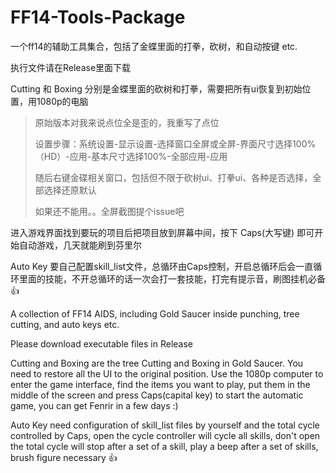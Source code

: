 # FF14-Tools-Package
一个ff14的辅助工具集合，包括了金蝶里面的打拳，砍树，和自动按键 etc.

执行文件请在Release里面下载

Cutting 和 Boxing 分别是金蝶里面的砍树和打拳，需要把所有ui恢复到初始位置，用1080p的电脑
> 原始版本对我来说点位全是歪的，我重写了点位
> 
> 设置步骤：系统设置-显示设置-选择窗口全屏或全屏-界面尺寸选择100%（HD）-应用-基本尺寸选择100%-全部应用-应用
> 
> 随后右键金碟相关窗口，包括但不限于砍树ui、打拳ui、各种是否选择，全部选择还原默认
> 
> 如果还不能用。。全屏截图提个issue吧

进入游戏界面找到要玩的项目后把项目放到屏幕中间，按下 Caps(大写键) 即可开始自动游戏，几天就能刷到芬里尔

Auto Key 要自己配置skill_list文件，总循环由Caps控制，开启总循环后会一直循环里面的技能，不开总循环的话一次会打一套技能，打完有提示音，刷图挂机必备 👍 


A collection of FF14 AIDS, including Gold Saucer inside punching, tree cutting, and auto keys etc.

Please download executable files in Release

Cutting and Boxing are the tree Cutting and Boxing in Gold Saucer. You need to restore all the UI to the original position. Use the 1080p computer to enter the game interface, find the items you want to play, put them in the middle of the screen and press Caps(capital key) to start the automatic game, you can get Fenrir in a few days :)

Auto Key need configuration of skill_list files by yourself and the total cycle controlled by Caps, open the cycle controller will cycle all skills, don't open the total cycle will stop after a set of a skill, play a beep after a set of skills, brush figure necessary 👍
